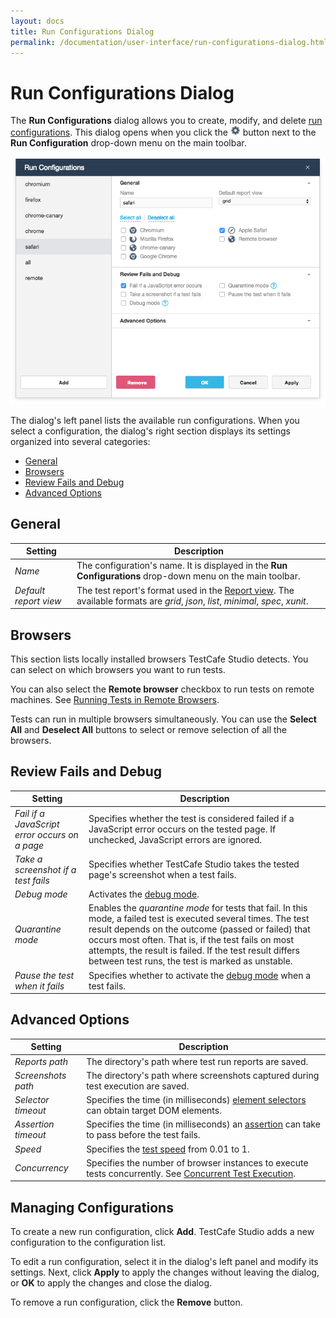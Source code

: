 ```yaml
---
layout: docs
title: Run Configurations Dialog
permalink: /documentation/user-interface/run-configurations-dialog.html
---
```

# Run Configurations Dialog

The **Run Configurations** dialog allows you to create, modify, and delete [run configurations](../guides/run-tests.md#run-configurations).
This dialog opens when you click the ![Settings button](../../images/guides/settings-icon.png) button next to the **Run Configuration** drop-down menu on the main toolbar.

![Run Configurations Dialog](../../images/guides/run-configurations-dialog.png)

The dialog's left panel lists the available run configurations. When you select a configuration, the dialog's right section displays its settings organized into several categories:

* [General](#general)
* [Browsers](#browsers)
* [Review Fails and Debug](#review-fails-and-debug)
* [Advanced Options](#advanced-options)

## General

Setting | Description
------- | -------------
*Name* | The configuration's name. It is displayed in the **Run Configurations** drop-down menu on the main toolbar.
*Default report view* | The test report's format used in the [Report view](report-view.md). The available formats are *grid*, *json*, *list*, *minimal*, *spec*, *xunit*.

## Browsers

This section lists locally installed browsers TestCafe Studio detects. You can select on which browsers you want to run tests.

You can also select the **Remote browser** checkbox to run tests on remote machines. See [Running Tests in Remote Browsers](../guides/run-tests.md#running-tests-in-remote-browsers).

Tests can run in multiple browsers simultaneously. You can use the **Select All** and **Deselect All** buttons to select or remove selection of all the browsers.

## Review Fails and Debug

Setting                                         | Description
----------------------------------------------- | -----------
*Fail if a JavaScript error occurs on a page* | Specifies whether the test is considered failed if a JavaScript error occurs on the tested page. If unchecked, JavaScript errors are ignored.
*Take a screenshot if a test fails* | Specifies whether TestCafe Studio takes the tested page's screenshot when a test fails.
*Debug mode* | Activates the [debug mode](../guides/debug-tests.md#debugging-recorded-tests).
*Quarantine mode* | Enables the *quarantine mode* for tests that fail. In this mode, a failed test is executed several times. The test result depends on the outcome (passed or failed) that occurs most often. That is, if the test fails on most attempts, the result is failed. If the test result differs between test runs, the test is marked as unstable.
*Pause the test when it fails* | Specifies whether to activate the [debug mode](../guides/debug-tests.md#debugging-recorded-tests) when a test fails.

## Advanced Options

Setting | Description
-------- | -------------
*Reports path* | The directory's path where test run reports are saved.
*Screenshots path* | The directory's path where screenshots captured during test execution are saved.
*Selector timeout* | Specifies the time (in milliseconds) [element selectors](../guides/record-tests/test-actions/on-page-actions/action-parameters.md#element-selector) can obtain target DOM elements.
*Assertion timeout* | Specifies the time (in milliseconds) an [assertion](../guides/record-tests/test-actions/assertions.md) can take to pass before the test fails.
*Speed* | Specifies the [test speed](../guides/debug-tests.md#test-speed) from 0.01 to 1.
*Concurrency* | Specifies the number of browser instances to execute tests concurrently. See [Concurrent Test Execution](../guides/run-tests.md#concurrent-test-execution).

## Managing Configurations

To create a new run configuration, click **Add**. TestCafe Studio adds a new configuration to the configuration list.

To edit a run configuration, select it in the dialog's left panel and modify its settings. Next, click **Apply** to apply the changes without leaving the dialog, or **OK** to apply the changes and close the dialog.

To remove a run configuration, click the **Remove** button.

